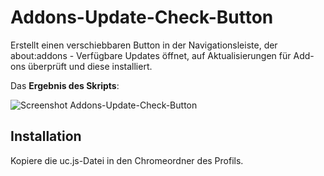 # Addons-Update-Check-Button
Erstellt einen verschiebbaren Button in der Navigationsleiste, der about:addons - Verfügbare Updates öffnet, auf
Aktualisierungen für Add-ons überprüft und diese installiert.

Das **Ergebnis des Skripts**:

![Screenshot Addons-Update-Check-Button](https://github.com/ardiman/userChrome.js/raw/master/addons-update-check-button/scr_addons-update-check-button.png)


## Installation
Kopiere die uc.js-Datei in den Chromeordner des Profils.
